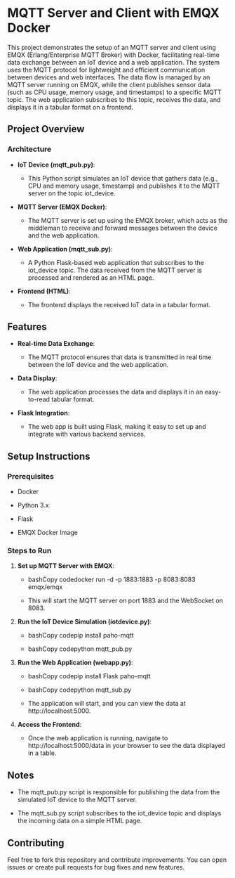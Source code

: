 MQTT Server and Client with EMQX Docker
=======================================

This project demonstrates the setup of an MQTT server and client using EMQX (Erlang/Enterprise MQTT Broker) with Docker, facilitating real-time data exchange between an IoT device and a web application. The system uses the MQTT protocol for lightweight and efficient communication between devices and web interfaces. The data flow is managed by an MQTT server running on EMQX, while the client publishes sensor data (such as CPU usage, memory usage, and timestamps) to a specific MQTT topic. The web application subscribes to this topic, receives the data, and displays it in a tabular format on a frontend.

Project Overview
----------------

### Architecture

*   **IoT Device (mqtt\_pub.py)**:
    
    *   This Python script simulates an IoT device that gathers data (e.g., CPU and memory usage, timestamp) and publishes it to the MQTT server on the topic iot\_device.
        
*   **MQTT Server (EMQX Docker)**:
    
    *   The MQTT server is set up using the EMQX broker, which acts as the middleman to receive and forward messages between the device and the web application.
        
*   **Web Application (mqtt\_sub.py)**:
    
    *   A Python Flask-based web application that subscribes to the iot\_device topic. The data received from the MQTT server is processed and rendered as an HTML page.
        
*   **Frontend (HTML)**:
    
    *   The frontend displays the received IoT data in a tabular format.
        

Features
--------

*   **Real-time Data Exchange**:
    
    *   The MQTT protocol ensures that data is transmitted in real time between the IoT device and the web application.
        
*   **Data Display**:
    
    *   The web application processes the data and displays it in an easy-to-read tabular format.
        
*   **Flask Integration**:
    
    *   The web app is built using Flask, making it easy to set up and integrate with various backend services.
        

Setup Instructions
------------------

### Prerequisites

*   Docker
    
*   Python 3.x
    
*   Flask
    
*   EMQX Docker Image
    

### Steps to Run

1.  **Set up MQTT Server with EMQX**:
    
    *   bashCopy codedocker run -d -p 1883:1883 -p 8083:8083 emqx/emqx
        
    *   This will start the MQTT server on port 1883 and the WebSocket on 8083.
        
2.  **Run the IoT Device Simulation (iotdevice.py)**:
    
    *   bashCopy codepip install paho-mqtt
        
    *   bashCopy codepython mqtt\_pub.py
        
3.  **Run the Web Application (webapp.py)**:
    
    *   bashCopy codepip install Flask paho-mqtt
        
    *   bashCopy codepython mqtt\_sub.py
        
    *   The application will start, and you can view the data at http://localhost:5000.
        
4.  **Access the Frontend**:
    
    *   Once the web application is running, navigate to http://localhost:5000/data in your browser to see the data displayed in a table.
        

Notes
-----

*   The mqtt\_pub.py script is responsible for publishing the data from the simulated IoT device to the MQTT server.
    
*   The mqtt\_sub.py script subscribes to the iot\_device topic and displays the incoming data on a simple HTML page.
    

Contributing
------------

Feel free to fork this repository and contribute improvements. You can open issues or create pull requests for bug fixes and new features.